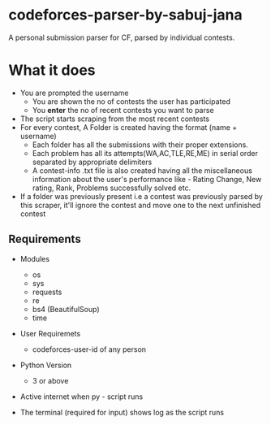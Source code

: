# codeforces-parser-by-sabuj-jana
A personal submission parser for CF, parsed by individual contests.

# What it does
* You are prompted the username
    * You are shown the no of contests the user has participated
    * You **enter** the no of recent contests you want to parse 
* The script starts scraping from the most recent contests
* For every contest, A Folder is created having the format (name + username)
    * Each folder has all the submissions with their proper extensions.
    * Each problem has all its attempts(WA,AC,TLE,RE,ME) in serial order separated by appropriate         delimiters
    * A contest-info .txt file is also created having all the miscellaneous information about the
      user's performance like - Rating Change, New rating, Rank, Problems successfully solved etc.
* If a folder was previously present i.e a contest was previously parsed by this scraper, it'll ignore    the contest and move one to the next unfinished contest

## Requirements
* Modules
    * os
    * sys
    * requests
    * re
    * bs4 (BeautifulSoup)
    * time

* User Requiremets
    * codeforces-user-id of any person

* Python Version
    * 3 or above

* Active internet when py - script runs

* The terminal (required for input) shows log as the script runs

